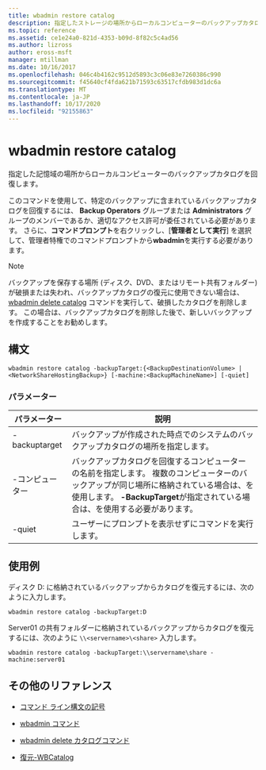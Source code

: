 ```yaml
---
title: wbadmin restore catalog
description: 指定したストレージの場所からローカルコンピューターのバックアップカタログを回復する、wbadmin restore catalog コマンドの参照記事です。
ms.topic: reference
ms.assetid: ce1e24a0-821d-4353-b09d-8f82c5c4ad56
ms.author: lizross
author: eross-msft
manager: mtillman
ms.date: 10/16/2017
ms.openlocfilehash: 046c4b4162c9512d5893c3c06e83e7260386c990
ms.sourcegitcommit: f45640cf4fda621b71593c63517cfdb983d1dc6a
ms.translationtype: MT
ms.contentlocale: ja-JP
ms.lasthandoff: 10/17/2020
ms.locfileid: "92155863"
---
```

# <a name="wbadmin-restore-catalog"></a>wbadmin restore catalog

指定した記憶域の場所からローカルコンピューターのバックアップカタログを回復します。

このコマンドを使用して、特定のバックアップに含まれているバックアップカタログを回復するには、 **Backup Operators** グループまたは **Administrators** グループのメンバーであるか、適切なアクセス許可が委任されている必要があります。 さらに、**コマンドプロンプト**を右クリックし、[**管理者として実行**] を選択して、管理者特権でのコマンドプロンプトから**wbadmin**を実行する必要があります。

> [!NOTE]
> バックアップを保存する場所 (ディスク、DVD、またはリモート共有フォルダー) が破損または失われ、バックアップカタログの復元に使用できない場合は、 [wbadmin delete catalog](wbadmin-delete-catalog.md) コマンドを実行して、破損したカタログを削除します。 この場合は、バックアップカタログを削除した後で、新しいバックアップを作成することをお勧めします。

## <a name="syntax"></a>構文

```
wbadmin restore catalog -backupTarget:{<BackupDestinationVolume> | <NetworkShareHostingBackup>} [-machine:<BackupMachineName>] [-quiet]
```

### <a name="parameters"></a>パラメーター

| パラメーター | 説明 |
|--|--|
| -backuptarget | バックアップが作成された時点でのシステムのバックアップカタログの場所を指定します。 |
| -コンピューター | バックアップカタログを回復するコンピューターの名前を指定します。 複数のコンピューターのバックアップが同じ場所に格納されている場合は、を使用します。 **-BackupTarget**が指定されている場合は、を使用する必要があります。 |
| -quiet | ユーザーにプロンプトを表示せずにコマンドを実行します。 |

## <a name="examples"></a>使用例

ディスク D: に格納されているバックアップからカタログを復元するには、次のように入力します。

```
wbadmin restore catalog -backupTarget:D
```

Server01 の共有フォルダーに格納されているバックアップからカタログを復元するには、次のように `\\<servername>\<share>` 入力します。

```
wbadmin restore catalog -backupTarget:\\servername\share -machine:server01
```

## <a name="additional-references"></a>その他のリファレンス

- [コマンド ライン構文の記号](command-line-syntax-key.md)

- [wbadmin コマンド](wbadmin.md)

- [wbadmin delete カタログコマンド](wbadmin-delete-catalog.md)

- [復元-WBCatalog](/powershell/module/windowserverbackup/Restore-WBCatalog)
